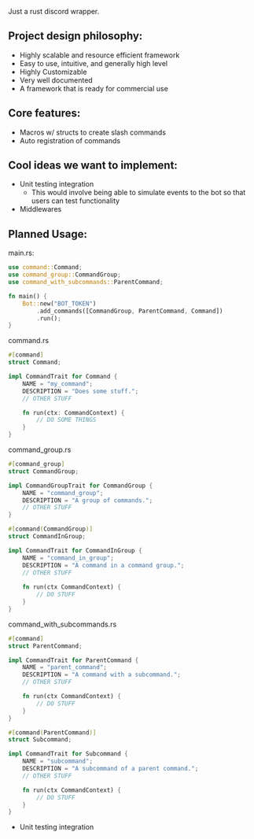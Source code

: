 
Just a rust discord wrapper.

## Project design philosophy:
- Highly scalable and resource efficient framework
- Easy to use, intuitive, and generally high level
- Highly Customizable
- Very well documented
- A framework that is ready for commercial use

## Core features:
- Macros w/ structs to create slash commands
- Auto registration of commands

## Cool ideas we want to implement:
- Unit testing integration
  - This would involve being able to simulate events to the bot so that users can test functionality
- Middlewares


## Planned Usage:

main.rs: 
```rust
use command::Command;
use command_group::CommandGroup;
use command_with_subcommands::ParentCommand;

fn main() {
    Bot::new("BOT_TOKEN")
        .add_commands([CommandGroup, ParentCommand, Command])
        .run();
}
```

command.rs
```rust
#[command]
struct Command;

impl CommandTrait for Command {
    NAME = "my_command";
    DESCRIPTION = "Does some stuff.";
    // OTHER STUFF

    fn run(ctx: CommandContext) {
        // DO SOME THINGS
    }
}
```

command_group.rs
```rust
#[command_group]
struct CommandGroup;

impl CommandGroupTrait for CommandGroup {
    NAME = "command_group";
    DESCRIPTION = "A group of commands.";
    // OTHER STUFF
}

#[command(CommandGroup)]
struct CommandInGroup;

impl CommandTrait for CommandInGroup {
    NAME = "command_in_group";
    DESCRIPTION = "A command in a command group.";
    // OTHER STUFF
    
    fn run(ctx CommandContext) {
        // DO STUFF
    }
}
```

command_with_subcommands.rs
```rust
#[command]
struct ParentCommand;

impl CommandTrait for ParentCommand {
    NAME = "parent_command";
    DESCRIPTION = "A command with a subcommand.";
    // OTHER STUFF

    fn run(ctx CommandContext) {
        // DO STUFF
    }
}

#[command(ParentCommand)]
struct Subcommand;

impl CommandTrait for Subcommand {
    NAME = "subcommand";
    DESCRIPTION = "A subcommand of a parent command.";
    // OTHER STUFF

    fn run(ctx CommandContext) {
        // DO STUFF
    }
}
```



- Unit testing integration